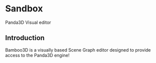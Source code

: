 # Sandbox
Panda3D Visual editor

## Introduction
Bamboo3D is a visually based Scene Graph editor designed to provide access to the Panda3D engine!
